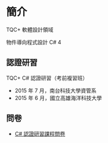 # 簡介

TQC+ 軟體設計領域

物件導向程式設計 C# 4

## 認證研習

TQC+ C# 認證研習（考前複習班）

* 2015 年 7 月，南台科技大學資管系
* 2015 年 6 月，國立高雄海洋科技大學

## 問卷

* [C# 認證研習課程問卷](http://goo.gl/forms/8EkNBp0hDG)


